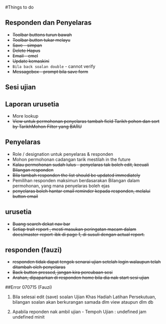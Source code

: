 #Things to do

## Responden dan Penyelaras
* ~~Toolbar buttons turun bawah~~
* ~~Toolbar button tukar melayu~~
* ~~Save - simpan~~
* ~~Delete Hapus~~
* ~~Email - emel~~
* ~~Update kemaskini~~
* `Bila back soalan double` - cannot verify
* ~~Messagebox - prompt bila save form~~

## Sesi ujian





## Laporan urusetia
* More lookup
* ~~View untuk permohonan penyelaras tambah field Tarikh pohon dan sort by TarikhMohon Filter yang BARU~~

## Penyelaras
* Role / designation untuk penyelaras & responden
* Mohon permohonan cadangan tarik mestilah in the future
* ~~Kalau permohonan sudah lulus - penyelaras tak boleh edit, kecuali Bilangan responden~~
* ~~Bila tambah responden the list should be updated immediately~~
* Pemilihan responden maksimun berdasarakan Bilangan dalam permohonan, yang mana penyelaras boleh ejas
* ~~penyelaras boleh hantar email reminder kepada responden, melalui button email~~


## urusetia
* ~~Buang search dekat nav bar~~
* ~~Setiap trait report , mesti masukan peringatan macam dalam docs/master-report-ibk di page 1, di susuli dengan actual report.~~


## responden (fauzi)
*  ~~responden tidak dapat tengok senarai ujian setelah login walaupun telah ditambah oleh penyelaras~~
* ~~Back button pressed, jangan kira percubaan sesi~~
* ~~Arahan, dipaparkan di responden home bila dia nak start sesi ujian~~

##Error 070715 (Fauzi)
1. Bila selesai edit (save) soalan Ujian Khas Hadiah Latihan Persekutuan, bilangan soalan akan berkurangan samada dlm view ataupun dlm db

2. Apabila reponden nak ambil ujian - Tempoh Ujian : undefined jam undefined minit